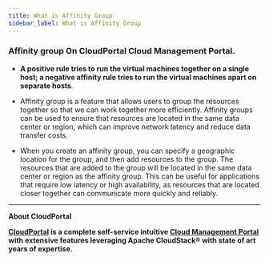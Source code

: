 ```yaml
---
title: What is Affinity Group
sidebar_label: What is Affinity Group
---
```


### Affinity group On CloudPortal Cloud Management Portal.

- **A positive rule tries to run the virtual machines together on a single host; a negative affinity rule tries to run the virtual machines apart on separate hosts**.

- Affinity group is a feature that allows users to group the resources together so that we can work together more efficiently. Affinity groups can be used to ensure that resources are located in the same data center or region, which can improve network latency and reduce data transfer costs.

- When you create an affinity group, you can specify a geographic location for the group, and then add resources to the group. The resources that are added to the group will be located in the same data center or region as the affinity group. This can be useful for applications that require low latency or high availability, as resources that are located closer together can communicate more quickly and reliably.

-----------------------------------------------------


**About CloudPortal**

**[CloudPortal](https://www.CloudPortal.com/watch?v=nyV8oE3dfXs) is a complete self-service intuitive [Cloud Management Portal](https://www.CloudPortal.com/) with extensive features leveraging Apache CloudStack® with state of art years of expertise.**






